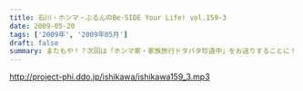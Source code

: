 ```yaml
---
title: 石川・ホンマ・ぶるんのBe-SIDE Your Life! vol.159-3
date: 2009-05-20
tags: ['2009年', '2009年05月']
draft: false
summary: またもや！？次回は「ホンマ家・家族旅行ドタバタ珍道中」をお送りすることに！？なりそうです。親孝行なホンマさんであります・・・NAMAE
---
```


http://project-phi.ddo.jp/ishikawa/ishikawa159_3.mp3
